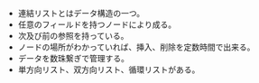 - 連結リストとはデータ構造の一つ。
- 任意のフィールドを持つノードにより成る。
- 次及び前の参照を持っている。
- ノードの場所がわかっていれば、挿入、削除を定数時間で出来る。
- データを数珠繋ぎで管理する。
- 単方向リスト、双方向リスト、循環リストがある。

